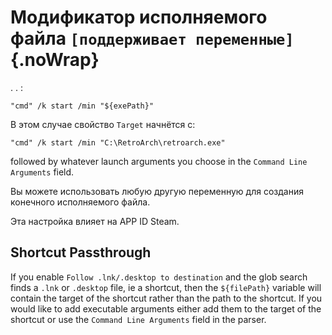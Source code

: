 # Модификатор исполняемого файла `[поддерживает переменные]`{.noWrap}

. . :

```
"cmd" /k start /min "${exePath}"
```

В этом случае свойство `Target` начнётся с:

```
"cmd" /k start /min "C:\RetroArch\retroarch.exe"
```

followed by whatever launch arguments you choose in the `Command Line Arguments` field.

Вы можете использовать любую другую переменную для создания конечного исполняемого файла.

Эта настройка влияет на APP ID Steam.

## Shortcut Passthrough

If you enable `Follow .lnk/.desktop to destination` and the glob search finds a `.lnk` or `.desktop` file, ie a shortcut, then the `${filePath}` variable will contain the target of the shortcut rather than the path to the shortcut. If you would like to add executable arguments either add them to the target of the shortcut or use the `Command Line Arguments` field in the parser.
